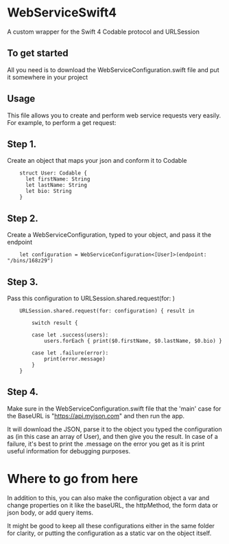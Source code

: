 # WebServiceSwift4
A custom wrapper for the Swift 4 Codable protocol and URLSession

## To get started
All you need is to download the WebServiceConfiguration.swift file and put it somewhere in your project

## Usage
This file allows you to create and perform web service requests very easily. For example, to perform a get request:

## Step 1.
Create an object that maps your json and conform it to Codable

        struct User: Codable {
          let firstName: String
          let lastName: String
          let bio: String
        }

## Step 2.
Create a WebServiceConfiguration, typed to your object, and pass it the endpoint

        let configuration = WebServiceConfiguration<[User]>(endpoint: "/bins/168z29")

## Step 3.
Pass this configuration to URLSession.shared.request(for: )

        URLSession.shared.request(for: configuration) { result in
            
            switch result {
                
            case let .success(users):
                users.forEach { print($0.firstName, $0.lastName, $0.bio) }
                
            case let .failure(error):
                print(error.message)
            }
        }
        
## Step 4.
Make sure in the WebServiceConfiguration.swift file that the 'main' case for the BaseURL is "https://api.myjson.com" and then run the app.

It will download the JSON, parse it to the object you typed the configuration as (in this case an array of User), and then give you the result.
In case of a failure, it's best to print the .message on the error you get as it is print useful information for debugging purposes.

# Where to go from here

In addition to this, you can also make the configuration object a var and change properties on it like the baseURL, the httpMethod, the form data or json body, or add query items.

It might be good to keep all these configurations either in the same folder for clarity, or putting the configuration as a static var on the object itself.
